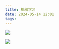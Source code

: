 ```yaml
---
title: 机器学习
date: 2024-05-14 12:01
tags:
---
```

![](images/posts/Pasted%20image%2020240514120323.png)

![](images/posts/Pasted%20image%2020240514120513.png)